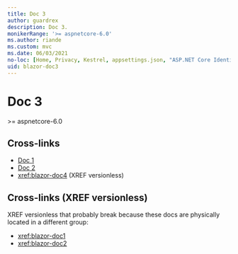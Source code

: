 ```yaml
---
title: Doc 3
author: guardrex
description: Doc 3.
monikerRange: '>= aspnetcore-6.0'
ms.author: riande
ms.custom: mvc
ms.date: 06/03/2021
no-loc: [Home, Privacy, Kestrel, appsettings.json, "ASP.NET Core Identity", cookie, Cookie, Blazor, "Blazor Server", "Blazor WebAssembly", "Identity", "Let's Encrypt", Razor, SignalR]
uid: blazor-doc3
---
```

# Doc 3

&gt;= aspnetcore-6.0

## Cross-links

* [Doc 1](/aspnet/core/blazor/doc1)
* [Doc 2](/aspnet/core/blazor/doc2)
* <xref:blazor-doc4> (XREF versionless)

## Cross-links (XREF versionless)

XREF versionless that probably break because these docs are physically located in a different group:

* <xref:blazor-doc1>
* <xref:blazor-doc2>
